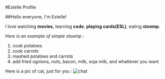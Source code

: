 #Estelle Profile

##Hello everyone, I'm Estelle!

I love watching **movies**, learning **code**, **playing cards(ESL)**, eating **stoemp**.

*Here is an example of simple stoemp* : 
1.  cook potatoes
1.  cook carrots
1.  mashed potatoes and carrots
1.  add fried ognions, nuts, bacon, milk, soja milk, and whattever you want

Here is a pic of cat, just for you :
![chat](https://www.cowabungart.com/wp-content/uploads/2011/01/angela_lizon_6.jpg)

